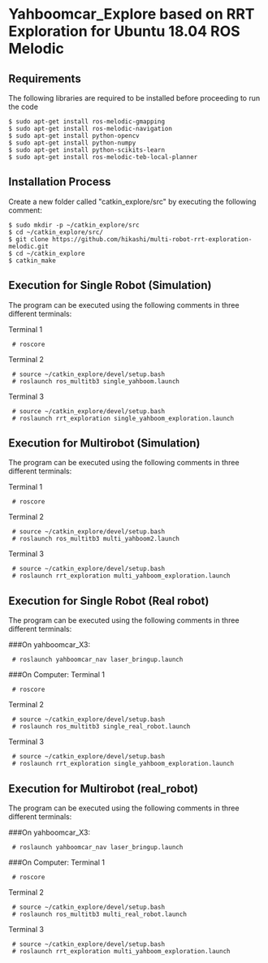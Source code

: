 # Yahboomcar_Explore based on RRT Exploration for Ubuntu 18.04 ROS Melodic

## Requirements

The following libraries are required to be installed before proceeding to run the code

    $ sudo apt-get install ros-melodic-gmapping
    $ sudo apt-get install ros-melodic-navigation
    $ sudo apt-get install python-opencv
    $ sudo apt-get install python-numpy
    $ sudo apt-get install python-scikits-learn
    $ sudo apt-get install ros-melodic-teb-local-planner

## Installation Process

Create a new folder called "catkin_explore/src" by executing the following comment:

    $ sudo mkdir -p ~/catkin_explore/src
    $ cd ~/catkin_explore/src/
    $ git clone https://github.com/hikashi/multi-robot-rrt-exploration-melodic.git
    $ cd ~/catkin_explore
    $ catkin_make

## Execution for Single Robot (Simulation)

The program can be executed using the following comments in three different terminals:

Terminal 1

     # roscore 

Terminal 2

     # source ~/catkin_explore/devel/setup.bash 
     # roslaunch ros_multitb3 single_yahboom.launch

Terminal 3

     # source ~/catkin_explore/devel/setup.bash 
     # roslaunch rrt_exploration single_yahboom_exploration.launch 

## Execution for Multirobot (Simulation)

The program can be executed using the following comments in three different terminals:

Terminal 1

     # roscore 

Terminal 2

     # source ~/catkin_explore/devel/setup.bash 
     # roslaunch ros_multitb3 multi_yahboom2.launch 

Terminal 3

     # source ~/catkin_explore/devel/setup.bash  
     # roslaunch rrt_exploration multi_yahboom_exploration.launch 

## Execution for Single Robot (Real robot)

The program can be executed using the following comments in three different terminals:

###On yahboomcar_X3:

     # roslaunch yahboomcar_nav laser_bringup.launch

###On Computer:
Terminal 1

     # roscore 

Terminal 2

     # source ~/catkin_explore/devel/setup.bash 
     # roslaunch ros_multitb3 single_real_robot.launch

Terminal 3

     # source ~/catkin_explore/devel/setup.bash 
     # roslaunch rrt_exploration single_yahboom_exploration.launch 

## Execution for Multirobot (real_robot)

The program can be executed using the following comments in three different terminals:

###On yahboomcar_X3:

     # roslaunch yahboomcar_nav laser_bringup.launch

###On Computer:
Terminal 1

     # roscore 

Terminal 2

     # source ~/catkin_explore/devel/setup.bash 
     # roslaunch ros_multitb3 multi_real_robot.launch 

Terminal 3

     # source ~/catkin_explore/devel/setup.bash  
     # roslaunch rrt_exploration multi_yahboom_exploration.launch 
